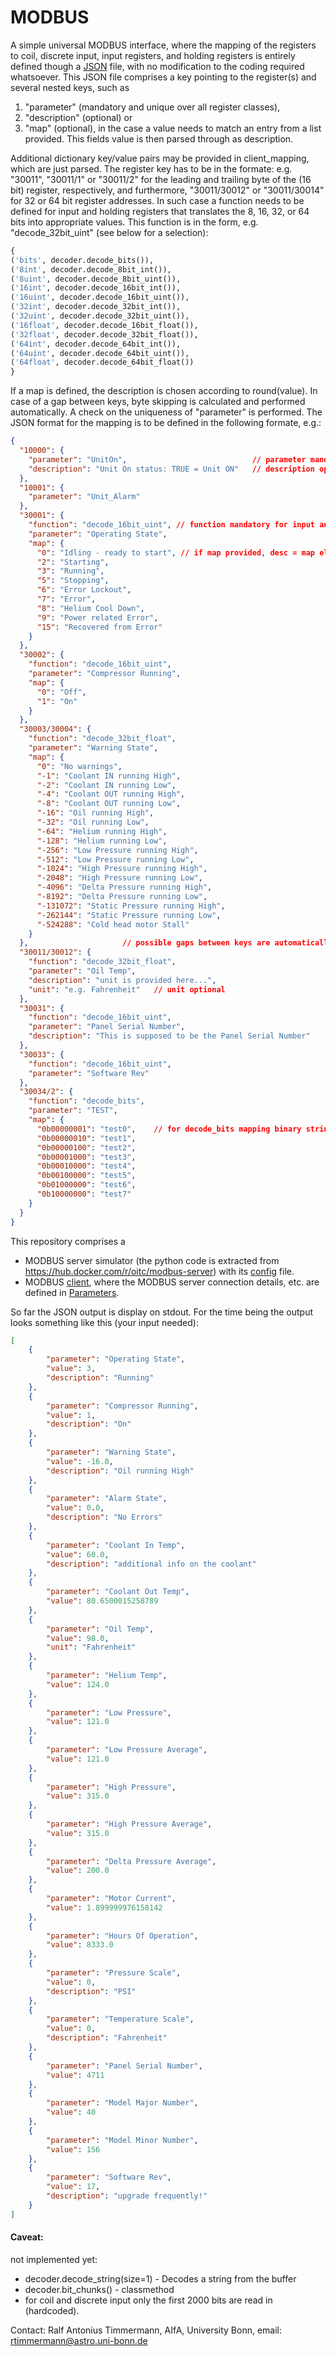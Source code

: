 # MODBUS

A simple universal MODBUS interface, where the mapping of the registers to coil,
discrete input, input registers, and holding registers is entirely defined
though a
[JSON](https://github.com/ccatp/MODBUS/blob/master/src/client_mapping.json)
file, with no modification to the coding required whatsoever. This JSON file
comprises a key pointing to the register(s) and several nested keys, such as

1) "parameter" (mandatory and unique over all register classes), 
2) "description" (optional) or
3) "map" (optional), in the case a value needs to match an entry from a list 
   provided. This fields value is then parsed through as description.

Additional dictionary key/value pairs may be provided in 
client_mapping, which are just parsed. The register key has to be in
the formate: e.g. "30011", "30011/1" or "30011/2" for the leading and trailing 
byte of the (16 bit) register, respectively, and furthermore,
"30011/30012" or "30011/30014" for 32 or 64 bit register addresses. In such case
a function needs to be defined for input and holding registers that 
translates the 8, 16, 32, or 64 bits into appropriate values. This function 
is in the form, e.g. "decode_32bit_uint" (see below for a selection): 

```python
{
('bits', decoder.decode_bits()),
('8int', decoder.decode_8bit_int()),
('8uint', decoder.decode_8bit_uint()),
('16int', decoder.decode_16bit_int()),
('16uint', decoder.decode_16bit_uint()),
('32int', decoder.decode_32bit_int()),
('32uint', decoder.decode_32bit_uint()),
('16float', decoder.decode_16bit_float()),
('32float', decoder.decode_32bit_float()),
('64int', decoder.decode_64bit_int()),
('64uint', decoder.decode_64bit_uint()),
('64float', decoder.decode_64bit_float())
}
```

If a map is defined, the description is chosen according to round(value). In
case of a gap between keys, byte skipping is calculated and performed
automatically. A check on the uniqueness of "parameter" is performed. The JSON
format for the mapping is to be defined in the following formate, e.g.:

```JSON
{
  "10000": {
    "parameter": "UnitOn",                            // parameter mandatory
    "description": "Unit On status: TRUE = Unit ON"   // description optional
  },
  "10001": {
    "parameter": "Unit_Alarm"
  }, 
  "30001": {
    "function": "decode_16bit_uint", // function mandatory for input and holding register
    "parameter": "Operating State",
    "map": {
      "0": "Idling ‐ ready to start", // if map provided, desc = map element
      "2": "Starting",
      "3": "Running",
      "5": "Stopping",
      "6": "Error Lockout",
      "7": "Error",
      "8": "Helium Cool Down",
      "9": "Power related Error",
      "15": "Recovered from Error"
    }
  },
  "30002": {
    "function": "decode_16bit_uint",
    "parameter": "Compressor Running",
    "map": {
      "0": "Off",
      "1": "On"
    }
  },
  "30003/30004": {
    "function": "decode_32bit_float",
    "parameter": "Warning State",
    "map": {
      "0": "No warnings",
      "-1": "Coolant IN running High",
      "-2": "Coolant IN running Low",
      "-4": "Coolant OUT running High",
      "-8": "Coolant OUT running Low",
      "-16": "Oil running High",
      "-32": "Oil running Low",
      "-64": "Helium running High",
      "-128": "Helium running Low",
      "-256": "Low Pressure running High",
      "-512": "Low Pressure running Low",
      "-1024": "High Pressure running High",
      "-2048": "High Pressure running Low",
      "-4096": "Delta Pressure running High",
      "-8192": "Delta Pressure running Low",
      "-131072": "Static Pressure running High",
      "-262144": "Static Pressure running Low",
      "-524288": "Cold head motor Stall"
    }
  },                     // possible gaps between keys are automatically skipped
  "30011/30012": {
    "function": "decode_32bit_float",
    "parameter": "Oil Temp",
    "description": "unit is provided here...",
    "unit": "e.g. Fahrenheit"   // unit optional
  },
  "30031": {
    "function": "decode_16bit_uint",
    "parameter": "Panel Serial Number",
    "description": "This is supposed to be the Panel Serial Number"
  },
  "30033": {
    "function": "decode_16bit_uint",
    "parameter": "Software Rev"
  },
  "30034/2": {
    "function": "decode_bits",
    "parameter": "TEST",
    "map": {
      "0b00000001": "test0",    // for decode_bits mapping binary string format 
      "0b00000010": "test1",
      "0b00000100": "test2",
      "0b00001000": "test3",
      "0b00010000": "test4",
      "0b00100000": "test5",
      "0b01000000": "test6",
      "0b10000000": "test7"
    }
  }
}
```

This repository comprises a 
* MODBUS server simulator (the python code is extracted from 
https://hub.docker.com/r/oitc/modbus-server) with its 
[config](https://github.com/ccatp/MODBUS/blob/master/src/modbus_server.json) 
file.
* MODBUS [client](https://github.com/ccatp/MODBUS/blob/master/src/modbus_client.py), 
where the MODBUS server connection details, etc. are defined in
[Parameters](https://github.com/ccatp/MODBUS/blob/master/src/client_config.json).

So far the JSON output is display on stdout. For the time being the output looks
something like this (your input needed):

```JSON
[
    {
        "parameter": "Operating State",
        "value": 3,
        "description": "Running"
    },
    {
        "parameter": "Compressor Running",
        "value": 1,
        "description": "On"
    },
    {
        "parameter": "Warning State",
        "value": -16.0,
        "description": "Oil running High"
    },
    {
        "parameter": "Alarm State",
        "value": 0.0,
        "description": "No Errors"
    },
    {
        "parameter": "Coolant In Temp",
        "value": 60.0,
        "description": "additional info on the coolant"
    },
    {
        "parameter": "Coolant Out Temp",
        "value": 80.6500015258789
    },
    {
        "parameter": "Oil Temp",
        "value": 98.0,
        "unit": "Fahrenheit"
    },
    {
        "parameter": "Helium Temp",
        "value": 124.0
    },
    {
        "parameter": "Low Pressure",
        "value": 121.0
    },
    {
        "parameter": "Low Pressure Average",
        "value": 121.0
    },
    {
        "parameter": "High Pressure",
        "value": 315.0
    },
    {
        "parameter": "High Pressure Average",
        "value": 315.0
    },
    {
        "parameter": "Delta Pressure Average",
        "value": 200.0
    },
    {
        "parameter": "Motor Current",
        "value": 1.899999976158142
    },
    {
        "parameter": "Hours Of Operation",
        "value": 8333.0
    },
    {
        "parameter": "Pressure Scale",
        "value": 0,
        "description": "PSI"
    },
    {
        "parameter": "Temperature Scale",
        "value": 0,
        "description": "Fahrenheit"
    },
    {
        "parameter": "Panel Serial Number",
        "value": 4711
    },
    {
        "parameter": "Model Major Number",
        "value": 40
    },
    {
        "parameter": "Model Minor Number",
        "value": 156
    },
    {
        "parameter": "Software Rev",
        "value": 17,
        "description": "upgrade frequently!"
    }
]
```

#### Caveat:
not implemented yet:
* decoder.decode_string(size=1) - Decodes a string from the buffer
* decoder.bit_chunks() - classmethod
* for coil and discrete input only the first 2000 bits are read in (hardcoded).

Contact: Ralf Antonius Timmermann, AIfA, University Bonn, email: 
rtimmermann@astro.uni-bonn.de